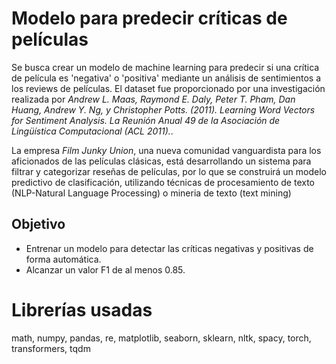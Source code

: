 # Modelo para predecir críticas de películas

Se busca crear un modelo de machine learning para predecir si una crítica de película es 'negativa' o 'positiva' mediante un análisis de sentimientos a los reviews de películas. El dataset fue proporcionado por una investigación realizada por *Andrew L. Maas, Raymond E. Daly, Peter T. Pham, Dan Huang, Andrew Y. Ng, y Christopher Potts. (2011). Learning Word Vectors for Sentiment Analysis. La Reunión Anual 49 de la Asociación de Lingüística Computacional (ACL 2011).*.

La empresa  *Film Junky Union*, una nueva comunidad vanguardista para los aficionados de las películas clásicas, está desarrollando un sistema para filtrar y categorizar reseñas de películas, por lo que se construirá un modelo predictivo de clasificación, utilizando técnicas de procesamiento de texto (NLP-Natural Language Processing) o mineria de texto (text mining)

## Objetivo
- Entrenar un modelo para detectar las críticas negativas y positivas de forma automática. 
- Alcanzar un valor F1 de al menos 0.85.

# Librerías usadas

math, numpy, pandas, re, matplotlib, seaborn, sklearn, nltk, spacy, torch, transformers, tqdm